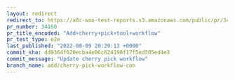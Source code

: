 ```yaml
---
layout: redirect
redirect_to: https://a8c-woo-test-reports.s3.amazonaws.com/public/pr/34160/e2e/index.html
pr_number: 34160
pr_title_encoded: "Add+cherry+pick+tool+workflow"
pr_test_type: e2e
last_published: "2022-08-09 20:29:13 +0000"
commit_sha: dd9364f620ecba4e06c624198f17f5ed305ed4e3
commit_message: "Update cherry pick workflow"
branch_name: add/cherry-pick-workflow-con
---
```


